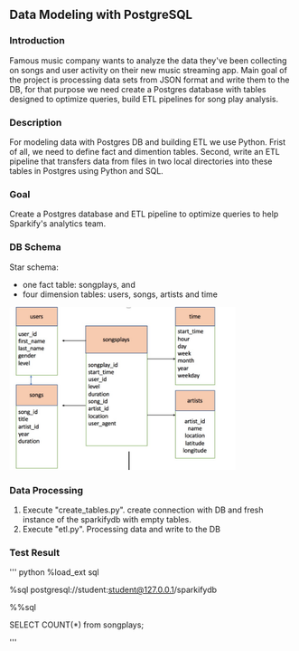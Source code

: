 ## Data Modeling with PostgreSQL 

### Introduction

Famous music company wants to analyze the data they've been collecting on songs and user activity on their new music streaming app. Main goal of the project is processing data sets from JSON format and write them to the DB, for that purpose we need create a Postgres database with tables designed to optimize queries, build ETL pipelines for song play analysis.

### Description 

For modeling data with Postgres DB and building ETL we use Python. Frist of all, we need to define fact and dimention tables. Second, write an ETL pipeline that transfers data from files in two local 
directories into these tables in Postgres using Python and SQL.

### Goal 

Create a Postgres database and ETL pipeline to optimize queries to help Sparkify's analytics team.

### DB Schema

Star schema:

* one fact table: songplays, and
* four dimension tables: users, songs, artists and time



<img src="images/Image.png" width="400" hight = "150" >




### Data Processing 
 
 1. Execute "create_tables.py". create connection with DB  and fresh instance of the sparkifydb with empty tables.
 2. Execute "etl.py". Processing data and write to the DB
 
 
### Test Result 

''' python 
%load_ext sql

%sql postgresql://student:student@127.0.0.1/sparkifydb

%%sql

SELECT COUNT(*) from songplays; 

'''